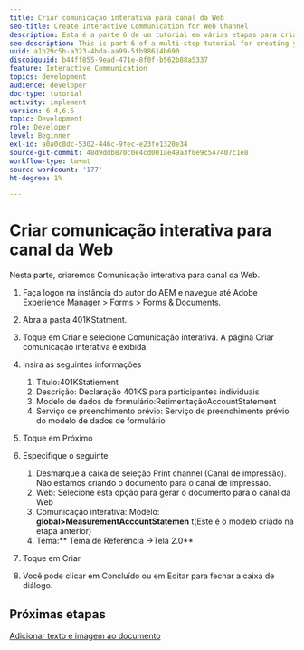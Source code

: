 ```yaml
---
title: Criar comunicação interativa para canal da Web
seo-title: Create Interactive Communication for Web Channel
description: Esta é a parte 6 de um tutorial em várias etapas para criar seu primeiro documento de comunicações interativas. Nesta parte, criaremos Comunicação interativa para canal da Web.
seo-description: This is part 6 of a multi-step tutorial for creating your first interactive communications document. In this part, we will create Interactive Communication for Web Channel.
uuid: a1b29c5b-a323-4bda-aa99-5fb98614b690
discoiquuid: b44ff855-9ead-471e-8f0f-b562b88a5337
feature: Interactive Communication
topics: development
audience: developer
doc-type: tutorial
activity: implement
version: 6.4,6.5
topic: Development
role: Developer
level: Beginner
exl-id: a0a0c8dc-5302-446c-9fec-e23fe1320e34
source-git-commit: 48d9ddb870c0e4cd001ae49a3f0e9c547407c1e8
workflow-type: tm+mt
source-wordcount: '177'
ht-degree: 1%

---
```


# Criar comunicação interativa para canal da Web

Nesta parte, criaremos Comunicação interativa para canal da Web.

1. Faça logon na instância do autor do AEM e navegue até Adobe Experience Manager > Forms > Forms &amp; Documents.
1. Abra a pasta 401KStatment.
1. Toque em Criar e selecione Comunicação interativa. A página Criar comunicação interativa é exibida.
1. Insira as seguintes informações

   1. Título:401KStatiement
   1. Descrição: Declaração 401KS para participantes individuais
   1. Modelo de dados de formulário:RetimentaçãoAccountStatement
   1. Serviço de preenchimento prévio: Serviço de preenchimento prévio do modelo de dados de formulário

1. Toque em Próximo
1. Especifique o seguinte

   1. Desmarque a caixa de seleção Print channel (Canal de impressão). Não estamos criando o documento para o canal de impressão.
   1. Web: Selecione esta opção para gerar o documento para o canal da Web
   1. Comunicação interativa: Modelo: **global>MeasurementAccountStatemen** t(Este é o modelo criado na etapa anterior)
   1. Tema:** Tema de Referência ->Tela 2.0**

1. Toque em Criar
1. Você pode clicar em Concluído ou em Editar para fechar a caixa de diálogo.

## Próximas etapas

[Adicionar texto e imagem ao documento](./partseven.md)
